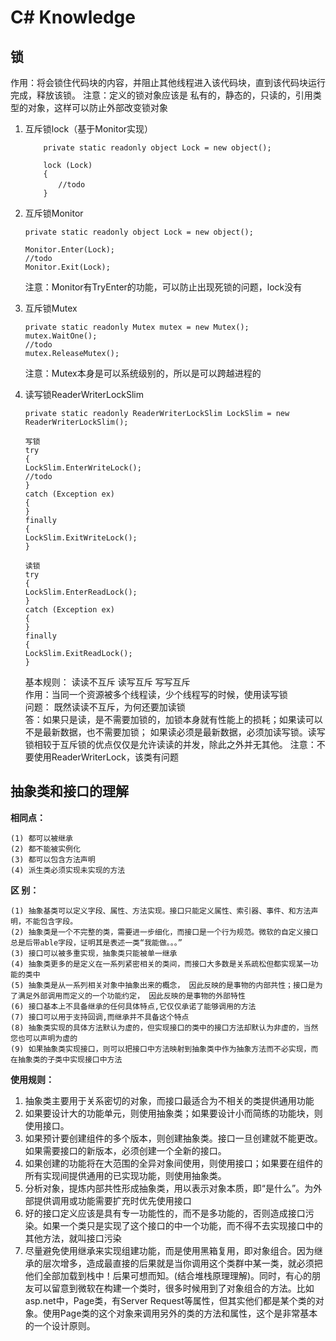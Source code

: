 # C# Knowledge
## 锁
作用：将会锁住代码块的内容，并阻止其他线程进入该代码块，直到该代码块运行完成，释放该锁。
注意：定义的锁对象应该是 私有的，静态的，只读的，引用类型的对象，这样可以防止外部改变锁对象

1. 互斥锁lock（基于Monitor实现）
    
    ```
        private static readonly object Lock = new object();

        lock (Lock)
        {
        　　//todo
        }
    ```

2. 互斥锁Monitor

    ```
    private static readonly object Lock = new object();

    Monitor.Enter(Lock);
    //todo
    Monitor.Exit(Lock);
    ```
    注意：Monitor有TryEnter的功能，可以防止出现死锁的问题，lock没有

3. 互斥锁Mutex
    ```
    private static readonly Mutex mutex = new Mutex();
    mutex.WaitOne();
    //todo
    mutex.ReleaseMutex();
    ```
    注意：Mutex本身是可以系统级别的，所以是可以跨越进程的

4. 读写锁ReaderWriterLockSlim 
    ```
    private static readonly ReaderWriterLockSlim LockSlim = new ReaderWriterLockSlim();
  
    写锁
    try
    {
    LockSlim.EnterWriteLock();
    //todo
    }
    catch (Exception ex)
    {
    }
    finally
    {
    LockSlim.ExitWriteLock();
    }
    
    读锁
    try
    {
    LockSlim.EnterReadLock();
    }
    catch (Exception ex)
    {
    }
    finally
    {
    LockSlim.ExitReadLock();
    }
    ```
    基本规则：  读读不互斥 读写互斥 写写互斥    
    作用：当同一个资源被多个线程读，少个线程写的时候，使用读写锁    
    问题： 既然读读不互斥，为何还要加读锁   
    答：如果只是读，是不需要加锁的，加锁本身就有性能上的损耗；如果读可以不是最新数据，也不需要加锁；
      如果读必须是最新数据，必须加读写锁。读写锁相较于互斥锁的优点仅仅是允许读读的并发，除此之外并无其他。
    注意：不要使用ReaderWriterLock，该类有问题


## 抽象类和接口的理解

**相同点：** 

    (1) 都可以被继承    
    (2) 都不能被实例化  
    (3) 都可以包含方法声明  
    (4) 派生类必须实现未实现的方法  

**区 别：**

    (1) 抽象基类可以定义字段、属性、方法实现。接口只能定义属性、索引器、事件、和方法声明，不能包含字段。    
    (2) 抽象类是一个不完整的类，需要进一步细化，而接口是一个行为规范。微软的自定义接口总是后带able字段，证明其是表述一类“我能做。。。”
    (3) 接口可以被多重实现，抽象类只能被单一继承    
    (4) 抽象类更多的是定义在一系列紧密相关的类间，而接口大多数是关系疏松但都实现某一功能的类中  
    (5) 抽象类是从一系列相关对象中抽象出来的概念， 因此反映的是事物的内部共性；接口是为了满足外部调用而定义的一个功能约定， 因此反映的是事物的外部特性  
    (6) 接口基本上不具备继承的任何具体特点,它仅仅承诺了能够调用的方法   
    (7) 接口可以用于支持回调,而继承并不具备这个特点 
    (8) 抽象类实现的具体方法默认为虚的，但实现接口的类中的接口方法却默认为非虚的，当然您也可以声明为虚的    
    (9) 如果抽象类实现接口，则可以把接口中方法映射到抽象类中作为抽象方法而不必实现，而在抽象类的子类中实现接口中方法

**使用规则：**
  
1. 抽象类主要用于关系密切的对象，而接口最适合为不相关的类提供通用功能   
2. 如果要设计大的功能单元，则使用抽象类；如果要设计小而简练的功能块，则使用接口。   
3. 如果预计要创建组件的多个版本，则创建抽象类。接口一旦创建就不能更改。如果需要接口的新版本，必须创建一个全新的接口。   
4. 如果创建的功能将在大范围的全异对象间使用，则使用接口；如果要在组件的所有实现间提供通用的已实现功能，则使用抽象类。   
5. 分析对象，提炼内部共性形成抽象类，用以表示对象本质，即“是什么”。为外部提供调用或功能需要扩充时优先使用接口   
6. 好的接口定义应该是具有专一功能性的，而不是多功能的，否则造成接口污染。如果一个类只是实现了这个接口的中一个功能，而不得不去实现接口中的其他方法，就叫接口污染
7. 尽量避免使用继承来实现组建功能，而是使用黑箱复用，即对象组合。因为继承的层次增多，造成最直接的后果就是当你调用这个类群中某一类，就必须把他们全部加载到栈中！后果可想而知。(结合堆栈原理理解)。同时，有心的朋友可以留意到微软在构建一个类时，很多时候用到了对象组合的方法。比如 asp.net中，Page类，有Server Request等属性，但其实他们都是某个类的对象。使用Page类的这个对象来调用另外的类的方法和属性，这个是非常基本的一个设计原则。



